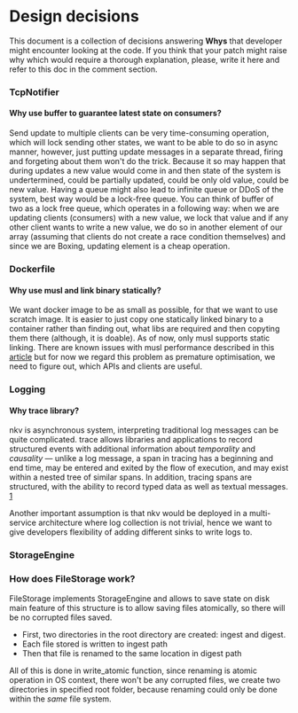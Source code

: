 # Design decisions

This document is a collection of decisions answering **Whys** that developer might encounter
looking at the code. If you think that your patch might raise why which would require a thorough
explanation, please, write it here and refer to this doc in the comment section.

### TcpNotifier

#### Why use buffer to guarantee latest state on consumers?

Send update to multiple clients can be very time-consuming operation, which will lock sending other states, we want to be able to do so in async manner, however, just putting update messages in a separate thread, firing and forgeting about them won't do the trick. Because it so may happen that during updates a new value would come in and then state of the system is undertermined, could be partially updated, could be only old value, could be new value. Having a queue might also lead to infinite queue or DDoS of the system, best way would be a lock-free queue. You can think of buffer of two as a lock free queue, which operates in a following way: when we are updating clients (consumers) with a new value, we lock that value and if any other client wants to write a new value, we do so in another element of our array (assuming that clients do not create a race condition themselves) and since we are Boxing, updating element is a cheap operation.

### Dockerfile

#### Why use musl and link binary statically?

We want docker image to be as small as possible, for that we want to use scratch image.
It is easier to just copy one statically linked binary to a container rather than finding out,
what libs are required and then copyting them there (although, it is doable). As of now, only
musl supports static linking. There are known issues with musl performance described in this
[article](https://andygrove.io/2020/05/why-musl-extremely-slow/) but for now we regard this 
problem as premature optimisation, we need to figure out, which APIs and clients are useful. 

### Logging

#### Why trace library?

nkv is asynchronous system, interpreting traditional log messages can be quite complicated.
trace allows libraries and applications to record structured events with additional information
about *temporality* and *causality* — unlike a log message, a span in tracing has a beginning
and end time, may be entered and exited by the flow of execution, and may exist within a nested
tree of similar spans. In addition, tracing spans are structured, with the ability to record
typed data as well as textual messages. [1](https://docs.rs/tracing/latest/tracing/)

Another important assumption is that nkv would be deployed in a multi-service architecture
where log collection is not trivial, hence we want to give developers flexibility of adding
different sinks to write logs to.

### StorageEngine

### How does FileStorage work?

FileStorage implements StorageEngine and allows to save state on disk main feature of this structure is to allow saving files atomically, so there will be no corrupted files saved.

- First, two directories in the root directory are created: ingest and digest.
- Each file stored is written to ingest path
- Then that file is renamed to the same location in digest path

All of this is done in write_atomic function, since renaming is atomic operation in OS context, there won't be any corrupted files, we create two directories in specified root folder, because renaming could only be done within the _same_ file system.
